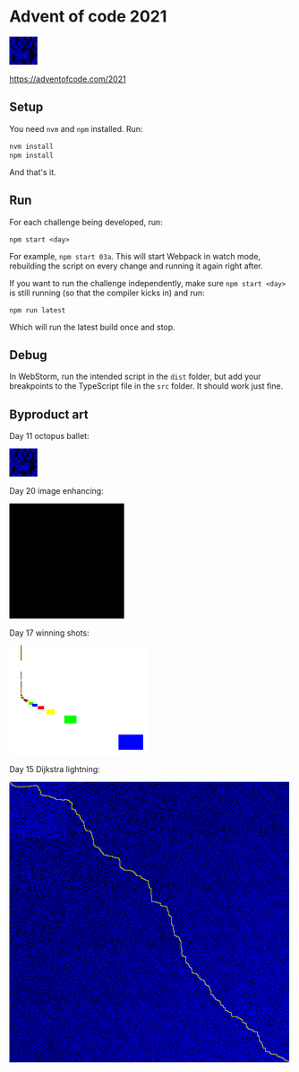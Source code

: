 
# Advent of code 2021

![](output/day11.gif)

https://adventofcode.com/2021

## Setup

You need `nvm` and `npm` installed. Run:

    nvm install
    npm install

And that's it.

## Run

For each challenge being developed, run:

    npm start <day>

For example, `npm start 03a`. This will start Webpack in watch mode, rebuilding the script on every change and running it again right after.

If you want to run the challenge independently, make sure `npm start <day>` is still running (so that the compiler kicks in) and run:

    npm run latest

Which will run the latest build once and stop.

## Debug

In WebStorm, run the intended script in the `dist` folder, but add your breakpoints to the TypeScript file in the `src` folder. It should work just fine.

## Byproduct art

Day 11 octopus ballet:

![](output/day11.gif)

Day 20 image enhancing:

![](output/day20.gif)

Day 17 winning shots:

![](output/day17.png)

Day 15 Dijkstra lightning:

![](output/day15.png)
